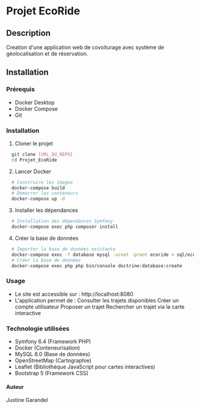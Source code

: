 # Projet EcoRide

## Description
Creation d'une application web de covoiturage avec système de géolocalisation et de réservation.

## Installation

### Prérequis
- Docker Desktop
- Docker Compose
- Git

### Installation
1. Cloner le projet
```bash
  git clone [URL_DU_REPO]
  cd Projet_EcoRide
```
2. Lancer Docker
```bash
  # Construire les images
  docker-compose build
  # Démarrer les conteneurs
  docker-compose up -d
```
3. Installer les dépendances
```bash
  # Installation des dépendances Symfony
  docker-compose exec php composer install
```
4. Créer la base de données
```bash
  # Importer la base de données existante
  docker-compose exec -T database mysql -uroot -proot ecoride < sql/ecoride.sql
  # Créer la base de données
  docker-compose exec php php bin/console doctrine:database:create
```
### Usage
- Le site est accessible sur : http://localhost:8080
- L'application permet de :
    Consulter les trajets disponibles
    Créer un compte utilisateur
    Proposer un trajet
    Rechercher un trajet via la carte interactive

### Technologie utilisées
- Symfony 6.4 (Framework PHP)
- Docker (Conteneurisation)
- MySQL 8.0 (Base de données)
- OpenStreetMap (Cartographie)
- Leaflet (Bibliothèque JavaScript pour cartes interactives)
- Bootstrap 5 (Framework CSS)

#### Auteur
Justine Garandel